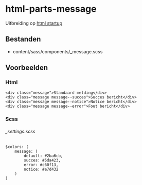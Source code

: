 # html-parts-message

Uitbreiding op [html startup](https://github.com/am-impact/html-startup)

## Bestanden
 * content/sass/components/_message.scss

## Voorbeelden

### Html
 	<div class="message">Standaard melding</div>
    <div class="message message--succes">Succes bericht</div>
    <div class="message message--notice">Notice bericht</div>
    <div class="message message--error">Fout bericht</div>

### Scss
###### _settings.scss
 	$colors: (
    	message: (
	        default: #2ba6cb,
	        succes: #5da423,
	        error: #c60f13,
	        notice: #e7d432
    	)
    )

